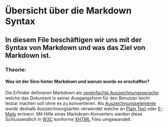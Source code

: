 # Übersicht über die Markdown Syntax 
## In diesem File beschäftigen wir uns mit der Syntax von Markdown und was das Ziel von Markdown ist.
### Theorie:
#### Was ist der Sinn hinter Markdown und warum wurde es erschaffen?

Die Erfinder definieren Markdown als [vereinfachte Auszeichnungssprache](https://de.wikipedia.org/wiki/Vereinfachte_Auszeichnungssprache) welche das Dokument in seiner Ausgangsform für den Benutzer leicht lesbar machen soll ohne es zu konvertieren. Als [Auszeichnungselemente](https://de.wikipedia.org/wiki/Auszeichnungselement) wurde deshalb Auszeichnungsarten verwendet welche an [Plain Text](https://de.wikipedia.org/wiki/Plain_text) oder [E-Mails](https://de.wikipedia.org/wiki/E-Mail) errinern. Mit Hilfe eines Markdown-Konverters werden diese Schlussendlich in [W3C](https://de.wikipedia.org/wiki/W3C) konforme [XHTML](https://de.wikipedia.org/wiki/Extensible_Hypertext_Markup_Language) Files umgewandelt.

